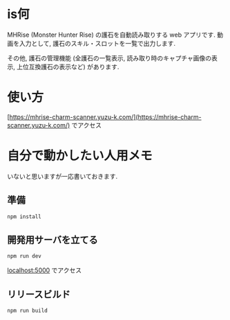 # is何
MHRise (Monster Hunter Rise) の護石を自動読み取りする web アプリです.
動画を入力として, 護石のスキル・スロットを一覧で出力します.

その他, 護石の管理機能 (全護石の一覧表示, 読み取り時のキャプチャ画像の表示, 上位互換護石の表示など) があります.

# 使い方
[https://mhrise-charm-scanner.yuzu-k.com/](https://mhrise-charm-scanner.yuzu-k.com/) でアクセス

# 自分で動かしたい人用メモ
いないと思いますが一応書いておきます.

## 準備
```bash
npm install
```

## 開発用サーバを立てる
```bash
npm run dev
```
[localhost:5000](http://localhost:5000) でアクセス

## リリースビルド
```bash
npm run build
```


